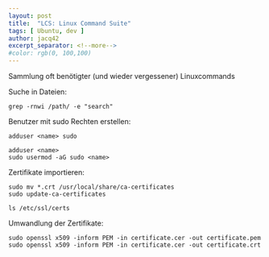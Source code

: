 ```yaml
---
layout: post
title:  "LCS: Linux Command Suite"
tags: [ Ubuntu, dev ]
author: jacq42
excerpt_separator: <!--more-->
#color: rgb(0, 100,100)
---
```


Sammlung oft benötigter (und wieder vergessener) Linuxcommands

<!--more-->

Suche in Dateien:
```
grep -rnwi /path/ -e "search"
```

Benutzer mit sudo Rechten erstellen:
```
adduser <name> sudo
```
```
adduser <name>
sudo usermod -aG sudo <name>
```

Zertifikate importieren:
```
sudo mv *.crt /usr/local/share/ca-certificates
sudo update-ca-certificates

ls /etc/ssl/certs
```

Umwandlung der Zertifikate:
```
sudo openssl x509 -inform PEM -in certificate.cer -out certificate.pem
sudo openssl x509 -inform PEM -in certificate.cer -out certificate.crt
```